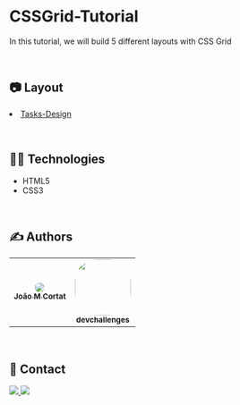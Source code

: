 # CSSGrid-Tutorial

<p>In this tutorial, we will build 5 different layouts with CSS Grid</p>

&nbsp;
## :camera: Layout

<li><a href="https://www.figma.com/proto/gPibJxL1JLvL3qKOwQfxok/CSS-Grid?node-id=1%3A2&viewport=551%2C-133%2C1.2567064762115479&scaling=min-zoom">Tasks-Design</a></li>

&nbsp;
## :man_technologist: Technologies
<ul>
<li>HTML5</li>
<li>CSS3</li>
</ul>

&nbsp;
## :writing_hand: Authors

<table>
  <tr>
    <td align="center">
      <a href="https://github.com/jotaEmeCortat/">
       <img style="border-radius: 40%" src="https://avatars.githubusercontent.com/u/78482164?s=96&v=4"/>
        <br />
        <sub>
          <b>João M Cortat</b>
        </sub>
       </a>
    </td>
    <td align="center">
      <a href="https://github.com/devchallenges">
        <img style="border-radius: 40%" src="https://avatars.githubusercontent.com/u/65716995?v=4" width="100px;"/>
        <br />
        <sub>
          <b>devchallenges</b>
        </sub>
       </a>
       <br />
    </td>
  </tr>
</table>

&nbsp;

## :speech_balloon: Contact

<span>
<a href="https://www.linkedin.com/in/jo%C3%A3o-marcelo-cortat-3296661b7/">
<img src="https://img.shields.io/badge/LinkedIn-0077B5?style=flat&logo=linkedin&logoColor=white">
</a>
<a href="mailto:jmcortat@gmail.com">
<img src="https://img.shields.io/badge/Gmail-red?style=flat&logo=gmail&labelColor=white">
</a>
</span>
